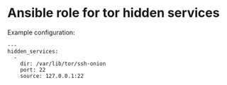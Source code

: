 # Ansible role for tor hidden services

Example configuration:


```ỳaml
---
hidden_services:
  -
    dir: /var/lib/tor/ssh-onion
    port: 22
    source: 127.0.0.1:22
```
